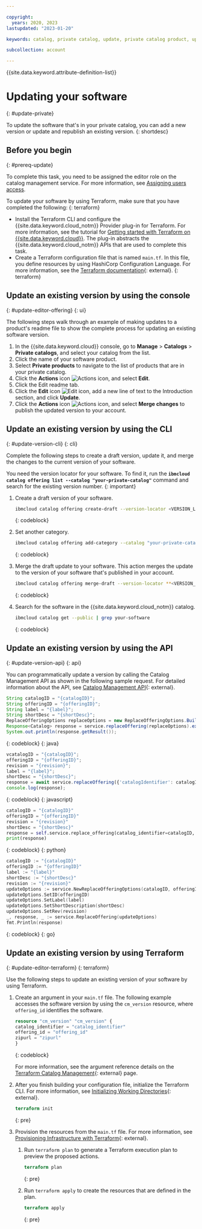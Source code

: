 ```yaml
---

copyright:
  years: 2020, 2023
lastupdated: "2023-01-20"

keywords: catalog, private catalog, update, private catalog product, update version, versions

subcollection: account

---
```


{{site.data.keyword.attribute-definition-list}}

# Updating your software
{: #update-private}

To update the software that's in your private catalog, you can add a new version or update and republish an existing version.
{: shortdesc}

## Before you begin
{: #prereq-update}

To complete this task, you need to be assigned the editor role on the catalog management service. For more information, see [Assigning users access](/docs/account?topic=account-catalog-access).

To update your software by using Terraform, make sure that you have completed the following:
{: terraform}

- Install the Terraform CLI and configure the {{site.data.keyword.cloud_notm}} Provider plug-in for Terraform. For more information, see the tutorial for [Getting started with Terraform on {{site.data.keyword.cloud}}](/docs/ibm-cloud-provider-for-terraform?topic=ibm-cloud-provider-for-terraform-getting-started). The plug-in abstracts the {{site.data.keyword.cloud_notm}} APIs that are used to complete this task.
- Create a Terraform configuration file that is named `main.tf`. In this file, you define resources by using HashiCorp Configuration Language. For more information, see the [Terraform documentation](https://www.terraform.io/docs/language/index.html){: external}.
{: terraform}

## Update an existing version by using the console
{: #update-editor-offering}
{: ui}

The following steps walk through an example of making updates to a product's readme file to show the complete process for updating an existing software version.

1. In the {{site.data.keyword.cloud}} console, go to **Manage** > **Catalogs** > **Private catalogs**, and select your catalog from the list.
1. Click the name of your software product.
1. Select **Private products** to navigate to the list of products that are in your private catalog.
1. Click the **Actions** icon ![Actions icon](../icons/actions-icon-vertical.svg "Actions"), and select **Edit**.
1. Click the Edit readme tab.
1. Click the **Edit** icon ![Edit icon](../icons/icon_write.svg "Edit"), add a new line of text to the Introduction section, and click **Update**.
1. Click the **Actions** icon ![Actions icon](../icons/actions-icon-vertical.svg "Actions"), and select **Merge changes** to publish the updated version to your account.

## Update an existing version by using the CLI
{: #update-version-cli}
{: cli}

Complete the following steps to create a draft version, update it, and merge the changes to the current version of your software.

   You need the version locator for your software. To find it, run the **`ibmcloud catalog offering list --catalog "your-private-catalog"`** command and search for the existing version number.
   {: important}

1. Create a draft version of your software.
    ```bash
    ibmcloud catalog offering create-draft --version-locator <VERSION_LOCATOR>
    ```
    {: codeblock}

1. Set another category.
    ```bash
    ibmcloud catalog offering add-category --catalog "your-private-catalog" --offering "your-software" --category "category-type"
    ```
    {: codeblock}

1. Merge the draft update to your software. This action merges the update to the version of your software that's published in your account.
    ```bash
    ibmcloud catalog offering merge-draft --version-locator **<VERSION_LOCATOR_OF_DRAFT_VERSION>**
    ```
    {: codeblock}

1.  Search for the software in the {{site.data.keyword.cloud_notm}} catalog.
    ```bash
    ibmcloud catalog get --public | grep your-software
    ```
    {: codeblock}

## Update an existing version by using the API
{: #update-version-api}
{: api}

You can programmatically update a version by calling the Catalog Management API as shown in the following sample request. For detailed information about the API, see [Catalog Management API](https://cloud.ibm.com/apidocs/resource-catalog/private-catalog?code=python#replace-offering){: external}.

```java
String catalogID = "{catalogID}";
String offeringID = "{offeringID}";
String label = "{label}";
String shortDesc = "{shortDesc}";
ReplaceOfferingOptions replaceOptions = new ReplaceOfferingOptions.Builder().catalogIdentifier(catalogID).id(offeringID).offeringId(offeringID).label(label).shortDescription(shortDesc).rev(revision.rev()).build();
Response<Catalog> response = service.replaceOffering(replaceOptions).execute();
System.out.println(response.getResult());
```
{: codeblock}
{: java}

```javascript
vcatalogID = "{catalogID}";
offeringID = "{offeringID}";
revision = "{revision}";
label = "{label}";
shortDesc = "{shortDesc}";
response = await service.replaceOffering({'catalogIdentifier': catalogID, 'offeringId': offeringID, 'id': offeringID, 'rev': revision, 'label': label, 'shortDescription': shortDesc});
console.log(response);
```
{: codeblock}
{: javascript}

```python
catalogID = "{catalogID}"
offeringID = "{offeringID}"
revision = "{revision}"
shortDesc = "{shortDesc}"
response = self.service.replace_offering(catalog_identifier=catalogID, offering_id=offeringID, id=offeringID, rev=revision, label=label, short_description=shortDesc)
print(response)
```
{: codeblock}
{: python}

```go
catalogID := "{catalogID}"
offeringID := "{offeringID}"
label := "{label}"
shortDesc := "{shortDesc}"
revision := "{revision}"
updateOptions := service.NewReplaceOfferingOptions(catalogID, offeringID)
updateOptions.SetID(offeringID)
updateOptions.SetLabel(label)
updateOptions.SetShortDescription(shortDesc)
updateOptions.SetRev(revision)
_, response, _ := service.ReplaceOffering(updateOptions)
fmt.Println(response)
```
{: codeblock}
{: go}

## Update an existing version by using Terraform
{: #update-editor-terraform}
{: terraform}

Use the following steps to update an existing version of your software by using Terraform.

1. Create an argument in your `main.tf` file. The following example accesses the software version by using the `cm_version` resource, where `offering_id` identifies the software.

   ```terraform
   resource "cm_version" "cm_version" {
   catalog_identifier = "catalog_identifier"
   offering_id = "offering_id"
   zipurl = "zipurl"
   }
   ```
   {: codeblock}

   For more information, see the argument reference details on the [Terraform Catalog Management](https://registry.terraform.io/providers/IBM-Cloud/ibm/latest/docs/resources/cm_version){: external} page.

1. After you finish building your configuration file, initialize the Terraform CLI. For more information, see [Initializing Working Directories](https://www.terraform.io/cli/init){: external}.

   ```terraform
   terraform init
   ```
   {: pre}

1. Provision the resources from the `main.tf` file. For more information, see [Provisioning Infrastructure with Terraform](https://developer.hashicorp.com/terraform/cli/run){: external}.

   1. Run `terraform plan` to generate a Terraform execution plan to preview the proposed actions.

      ```terraform
      terraform plan
      ```
      {: pre}

   1. Run `terraform apply` to create the resources that are defined in the plan.

      ```terraform
      terraform apply
      ```
      {: pre}

